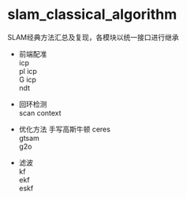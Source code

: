 # slam_classical_algorithm
SLAM经典方法汇总及复现，各模块以统一接口进行继承

+ 前端配准  
icp       
pl icp    
G icp    
ndt     

+ 回环检测  
scan context



+ 优化方法
手写高斯牛顿
ceres  
gtsam   
g2o  


+ 滤波  
kf  
ekf  
eskf  

